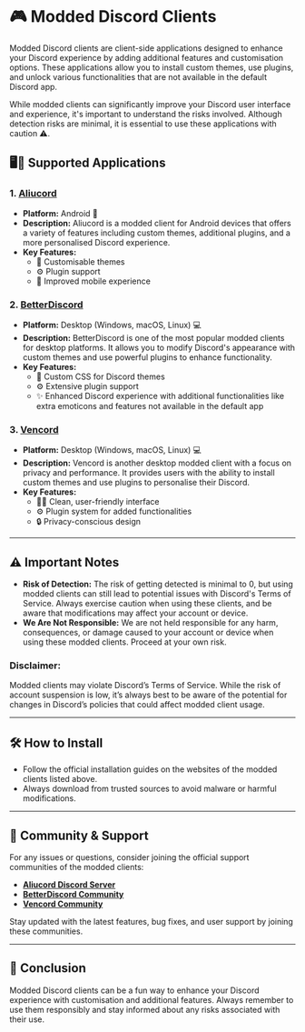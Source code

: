 # 🎮 Modded Discord Clients

Modded Discord clients are client-side applications designed to enhance your Discord experience by adding additional features and customisation options. These applications allow you to install custom themes, use plugins, and unlock various functionalities that are not available in the default Discord app.

While modded clients can significantly improve your Discord user interface and experience, it's important to understand the risks involved. Although detection risks are minimal, it is essential to use these applications with caution ⚠️.

## 🖥️📱 Supported Applications

### 1. **[Aliucord](https://aliucord.com/)**
- **Platform:** Android 📱
- **Description:** Aliucord is a modded client for Android devices that offers a variety of features including custom themes, additional plugins, and a more personalised Discord experience.
- **Key Features:**
  - 🎨 Customisable themes
  - ⚙️ Plugin support
  - 📱 Improved mobile experience

### 2. **[BetterDiscord](https://betterdiscord.app/)**
- **Platform:** Desktop (Windows, macOS, Linux) 💻
- **Description:** BetterDiscord is one of the most popular modded clients for desktop platforms. It allows you to modify Discord's appearance with custom themes and use powerful plugins to enhance functionality.
- **Key Features:**
  - 🎨 Custom CSS for Discord themes
  - ⚙️ Extensive plugin support
  - ✨ Enhanced Discord experience with additional functionalities like extra emoticons and features not available in the default app

### 3. **[Vencord](https://vencord.dev)**
- **Platform:** Desktop (Windows, macOS, Linux) 💻
- **Description:** Vencord is another desktop modded client with a focus on privacy and performance. It provides users with the ability to install custom themes and use plugins to personalise their Discord.
- **Key Features:**
  - 🧑‍💻 Clean, user-friendly interface
  - ⚙️ Plugin system for added functionalities
  - 🔒 Privacy-conscious design

---

## ⚠️ Important Notes

- **Risk of Detection:** The risk of getting detected is minimal to 0, but using modded clients can still lead to potential issues with Discord's Terms of Service. Always exercise caution when using these clients, and be aware that modifications may affect your account or device.
- **We Are Not Responsible:** We are not held responsible for any harm, consequences, or damage caused to your account or device when using these modded clients. Proceed at your own risk.

### Disclaimer:
Modded clients may violate Discord’s Terms of Service. While the risk of account suspension is low, it’s always best to be aware of the potential for changes in Discord’s policies that could affect modded client usage.

---

## 🛠️ How to Install

- Follow the official installation guides on the websites of the modded clients listed above.
- Always download from trusted sources to avoid malware or harmful modifications.

---

## 🤝 Community & Support

For any issues or questions, consider joining the official support communities of the modded clients:
- **[Aliucord Discord Server](https://discord.gg/aliucord)**
- **[BetterDiscord Community](https://discord.gg/BetterDiscord)**
- **[Vencord Community](https://discord.gg/Vencord)**

Stay updated with the latest features, bug fixes, and user support by joining these communities.

---

## 🏁 Conclusion

Modded Discord clients can be a fun way to enhance your Discord experience with customisation and additional features. Always remember to use them responsibly and stay informed about any risks associated with their use.

